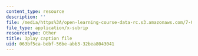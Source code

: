 ```yaml
---
content_type: resource
description: ''
file: /media/https%3A/open-learning-course-data-rc.s3.amazonaws.com/7-05-general-biochemistry-spring-2020/063bf5cabebf56beabb332bea8043041_Z2ScgFh81Dc.vtt
file_type: application/x-subrip
resourcetype: Other
title: 3play caption file
uid: 063bf5ca-bebf-56be-abb3-32bea8043041
---
```

